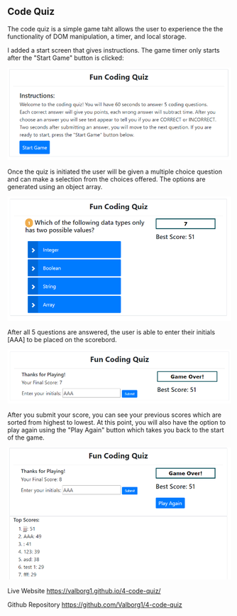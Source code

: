 ## Code Quiz

The code quiz is a simple game taht allows the user to experience the the functionality of DOM manipulation, a timer, and local storage.

I added a start screen that gives instructions. The game timer only starts after the "Start Game" button is clicked:

![Instructions](https://raw.githubusercontent.com/Valborg1/4-code-quiz/master/assets/instructions.png)

Once the quiz is initiated the user will be given a multiple choice question and can make a selection from the choices offered. The options are generated using an object array.

![Question Example](https://raw.githubusercontent.com/Valborg1/4-code-quiz/master/assets/question.png)

After all 5 questions are answered, the user is able to enter their initials [AAA] to be placed on the scorebord.

![Submit Score](https://raw.githubusercontent.com/Valborg1/4-code-quiz/master/assets/submit-score.png)

After you submit your score, you can see your previous scores which are sorted from highest to lowest. At this point, you will also have the option to play again using the "Play Again" button which takes you back to the start of the game.

![Score Board](https://raw.githubusercontent.com/Valborg1/4-code-quiz/master/assets/top-scores.png)

Live Website
https://valborg1.github.io/4-code-quiz/

Github Repository
https://github.com/Valborg1/4-code-quiz
